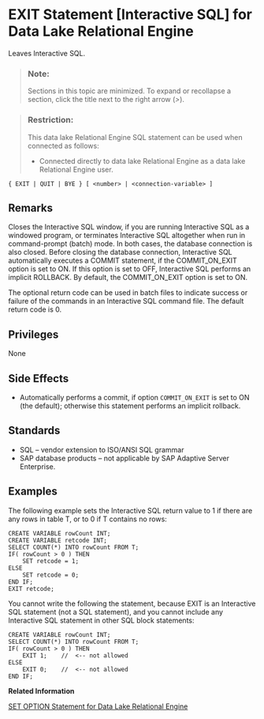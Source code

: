 <!-- loioa61e2ef284f210159988cf268a58fd69 -->

# EXIT Statement \[Interactive SQL\] for Data Lake Relational Engine

Leaves Interactive SQL.



> ### Note:  
> Sections in this topic are minimized. To expand or recollapse a section, click the title next to the right arrow \(*\>*\).



> ### Restriction:  
> This data lake Relational Engine SQL statement can be used when connected as follows:
> 
> -   Connected directly to data lake Relational Engine as a data lake Relational Engine user.



```
{ EXIT | QUIT | BYE } [ <number> | <connection-variable> ]
```



<a name="loioa61e2ef284f210159988cf268a58fd69__IQ_Usage"/>

## Remarks

Closes the Interactive SQL window, if you are running Interactive SQL as a windowed program, or terminates Interactive SQL altogether when run in command-prompt \(batch\) mode. In both cases, the database connection is also closed. Before closing the database connection, Interactive SQL automatically executes a COMMIT statement, if the COMMIT\_ON\_EXIT option is set to ON. If this option is set to OFF, Interactive SQL performs an implicit ROLLBACK. By default, the COMMIT\_ON\_EXIT option is set to ON.

The optional return code can be used in batch files to indicate success or failure of the commands in an Interactive SQL command file. The default return code is 0.



<a name="loioa61e2ef284f210159988cf268a58fd69__IQ_Permissions"/>

## Privileges

None



<a name="loioa61e2ef284f210159988cf268a58fd69__IQ_Side_Effects"/>

## Side Effects

-   Automatically performs a commit, if option `COMMIT_ON_EXIT` is set to ON \(the default\); otherwise this statement performs an implicit rollback.



<a name="loioa61e2ef284f210159988cf268a58fd69__IQ_Standards"/>

## Standards

-   SQL – vendor extension to ISO/ANSI SQL grammar
-   SAP database products – not applicable by SAP Adaptive Server Enterprise.



<a name="loioa61e2ef284f210159988cf268a58fd69__IQ_Examples"/>

## Examples

The following example sets the Interactive SQL return value to 1 if there are any rows in table T, or to 0 if T contains no rows:

```
CREATE VARIABLE rowCount INT;
CREATE VARIABLE retcode INT;
SELECT COUNT(*) INTO rowCount FROM T;
IF( rowCount > 0 ) THEN
    SET retcode = 1;
ELSE
    SET retcode = 0;
END IF;
EXIT retcode;
```

You cannot write the following the statement, because EXIT is an Interactive SQL statement \(not a SQL statement\), and you cannot include any Interactive SQL statement in other SQL block statements:

```
CREATE VARIABLE rowCount INT; 
SELECT COUNT(*) INTO rowCount FROM T; 
IF( rowCount > 0 ) THEN     
    EXIT 1;    //  <-- not allowed 
ELSE 
    EXIT 0;    //  <-- not allowed 
END IF;
```

**Related Information**  


[SET OPTION Statement for Data Lake Relational Engine](set-option-statement-for-data-lake-relational-engine-a625da7.md "Changes options that affect the behavior of the database and its compatibility with Transact-SQL. Setting the value of an option can change the behavior for all users or an individual user, in either a temporary or permanent scope.")

